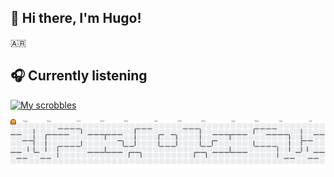 ## 👋 Hi there, I'm Hugo!

 🇦🇷 



## 🎧 Currently listening
[![My scrobbles](https://lastfm-recently-played.vercel.app/api?user=hugoxeneize&show_user=header&loved=true&bg_color=000000)](https://www.last.fm/user/hugoxeneize)


<picture>
  <source media="(prefers-color-scheme: dark)" srcset="https://raw.githubusercontent.com/hugoxeneize/hugoxeneize/output/pacman-contribution-graph-dark.svg">
  <source media="(prefers-color-scheme: light)" srcset="https://raw.githubusercontent.com/hugoxeneize/hugoxeneize/output/pacman-contribution-graph.svg">
  <img alt="pacman contribution graph" src="https://raw.githubusercontent.com/hugoxeneize/hugoxeneize/output/pacman-contribution-graph.svg">
</picture>

###

